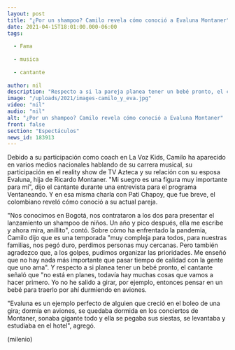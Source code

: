 ```yaml
---
layout: post
title: "¿Por un shampoo? Camilo revela cómo conoció a Evaluna Montaner"
date: 2021-04-15T18:01:00.000-06:00
tags:
  
  - Fama
  
  - musica
  
  - cantante
  
author: nil
description: "Respecto a si la pareja planea tener un bebé pronto, el cantante señaló que no está en planes, todavía hay muchas cosas que vamos a hacer primero. "
image: "/uploads/2021/images-camilo_y_eva.jpg"
video: "nil"
audio: "nil"
alt: "¿Por un shampoo? Camilo revela cómo conoció a Evaluna Montaner"
front: false
section: "Espectáculos"
news_id: 183913
---
```


Debido a su participación como coach en La Voz Kids, Camilo ha aparecido en varios medios nacionales hablando de su carrera musical, su participación en el reality show de TV Azteca y su relación con su esposa Evaluna, hija de Ricardo Montaner. "Mi suegro es una figura muy importante para mí", dijo el cantante durante una entrevista para el programa Ventaneando. Y en esa misma charla con Pati Chapoy, que fue breve, el colombiano reveló cómo conoció a su actual pareja.

​"Nos conocimos en Bogotá, nos contrataron a los dos para presentar el lanzamiento un shampoo de niños. Un año y pico después, ella me escribe y ahora mira, anillito", contó. Sobre cómo ha enfrentado la pandemia, Camilo dijo que es una temporada "muy compleja para todos, para nuestras familias, nos pegó duro, perdimos personas muy cercanas. Pero también agradezco que, a los golpes, pudimos organizar las prioridades. Me enseñó que no hay nada más importante que pasar tiempo de calidad con la gente que uno ama". Y respecto a si planea tener un bebé pronto, el cantante señaló que "no está en planes, todavía hay muchas cosas que vamos a hacer primero. Yo no he salido a girar, por ejemplo, entonces pensar en un bebé para traerlo por ahí durmiendo en aviones. 

"Evaluna es un ejemplo perfecto de alguien que creció en el boleo de una gira; dormía en aviones, se quedaba dormida en los conciertos de Montaner, sonaba gigante todo y ella se pegaba sus siestas, se levantaba y estudiaba en el hotel", agregó. 

(milenio)